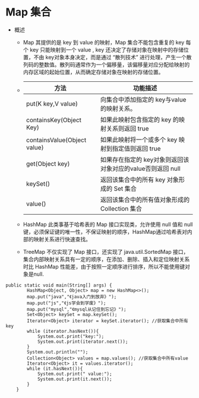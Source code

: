 # Map 集合

- 概述
  - Map 其提供的是 key 到 value 的映射，Map 集合不能包含重复的 key 每个 key 只能映射到一个 value , key 还决定了存储对象在映射中的存储位置，不由 key对象本身决定，而是通过 “散列技术” 进行处理，产生一个散列码的整数值。散列码通常作为一个偏移量，该偏移量对应分配给映射的内存区域的起始位置，从而确定存储对象在映射的存储位置。

  - |方法|功能描述|
    |--|--|
    |put(K key,V value)|向集合中添加指定的 key与value的映射关系。|
    |containsKey(Object Key)|如果此映射包含指定的 key 的映射关系则返回 true|
    |containsValue(Object value)|如果此映射将一个或多个 key 映射到指定值则返回 true|
    |get(Object key)|如果存在指定的 key对象则返回该对象对应的value否则返回 null|
    |keySet()|返回该集合中的所有 key 对象形成的 Set 集合|
    |value()|返回该集合中的所有值对象形成的 Collection 集合|

  - HashMap 此类事基于哈希表的 Map 接口实现类，允许使用 null 值和 null 键，必须保证键的唯一性，不保证映射的顺序，HashMap通过哈希表对内部的映射关系进行快速查找。
  - TreeMap 不仅实现了 Map 接口，还实现了 java.util.SortedMap 接口，集合内部映射关系具有一定的顺序，在添加、删除、插入和定位映射关系时比 HashMap 性能差，由于按照一定顺序进行排序，所以不能使用键对象是null.

```
public static void main(String[] args) {
        HashMap<Object, Object> map = new HashMap<>();
        map.put("java","《java入门到放弃》");
        map.put("js","《js学会到学废》");
        map.put("mysql","《mysql从记住到忘记》");
        Set<Object> keySet = map.keySet();
        Iterator<Object> iterator = keySet.iterator(); //获取集合中所有key
        while (iterator.hasNext()){
            System.out.print("key:");
            System.out.print(iterator.next());
        }
        System.out.println("");
        Collection<Object> values = map.values(); //获取集合中所有value
        Iterator<Object> it = values.iterator();
        while (it.hasNext()){
            System.out.print(" value:");
            System.out.print(it.next());
        }
    }
```
